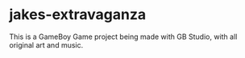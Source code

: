 # jakes-extravaganza
This is a GameBoy Game project being made with GB Studio, with all original art and music.
